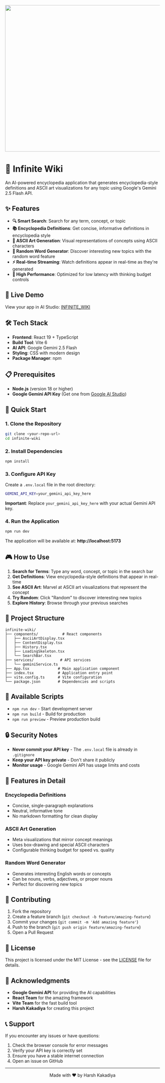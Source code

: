 <div align="center">
<img width="1200" height="475" alt="GHBanner" src="https://github.com/user-attachments/assets/0aa67016-6eaf-458a-adb2-6e31a0763ed6" />
</div>

# 🌟 Infinite Wiki

An AI-powered encyclopedia application that generates encyclopedia-style definitions and ASCII art visualizations for any topic using Google's Gemini 2.5 Flash API.

## ✨ Features

- **🔍 Smart Search**: Search for any term, concept, or topic
- **📚 Encyclopedia Definitions**: Get concise, informative definitions in encyclopedia style
- **🎨 ASCII Art Generation**: Visual representations of concepts using ASCII characters
- **🎲 Random Word Generator**: Discover interesting new topics with the random word feature
- **⚡ Real-time Streaming**: Watch definitions appear in real-time as they're generated
- **🎯 High Performance**: Optimized for low latency with thinking budget controls

## 🚀 Live Demo

View your app in AI Studio: [INFINITE_WIKI](https://infinite-wikip.netlify.app/)

## 🛠️ Tech Stack

- **Frontend**: React 19 + TypeScript
- **Build Tool**: Vite 6
- **AI API**: Google Gemini 2.5 Flash
- **Styling**: CSS with modern design
- **Package Manager**: npm

## 📋 Prerequisites

- **Node.js** (version 18 or higher)
- **Google Gemini API Key** (Get one from [Google AI Studio](https://makersuite.google.com/app/apikey))

## 🚀 Quick Start

### 1. Clone the Repository
```bash
git clone <your-repo-url>
cd infinite-wiki
```

### 2. Install Dependencies
```bash
npm install
```

### 3. Configure API Key

Create a `.env.local` file in the root directory:
```bash
GEMINI_API_KEY=your_gemini_api_key_here
```

**Important**: Replace `your_gemini_api_key_here` with your actual Gemini API key.

### 4. Run the Application
```bash
npm run dev
```

The application will be available at: **http://localhost:5173**

## 🎮 How to Use

1. **Search for Terms**: Type any word, concept, or topic in the search bar
2. **Get Definitions**: View encyclopedia-style definitions that appear in real-time
3. **See ASCII Art**: Marvel at ASCII art visualizations that represent the concept
4. **Try Random**: Click "Random" to discover interesting new topics
5. **Explore History**: Browse through your previous searches

## 📁 Project Structure

```
infinite-wiki/
├── components/           # React components
│   ├── AsciiArtDisplay.tsx
│   ├── ContentDisplay.tsx
│   ├── History.tsx
│   ├── LoadingSkeleton.tsx
│   └── SearchBar.tsx
├── services/            # API services
│   └── geminiService.ts
├── App.tsx             # Main application component
├── index.tsx           # Application entry point
├── vite.config.ts      # Vite configuration
└── package.json        # Dependencies and scripts
```

## 🔧 Available Scripts

- `npm run dev` - Start development server
- `npm run build` - Build for production
- `npm run preview` - Preview production build

## 🔒 Security Notes

- **Never commit your API key** - The `.env.local` file is already in `.gitignore`
- **Keep your API key private** - Don't share it publicly
- **Monitor usage** - Google Gemini API has usage limits and costs

## 🎨 Features in Detail

### Encyclopedia Definitions
- Concise, single-paragraph explanations
- Neutral, informative tone
- No markdown formatting for clean display

### ASCII Art Generation
- Meta visualizations that mirror concept meanings
- Uses box-drawing and special ASCII characters
- Configurable thinking budget for speed vs. quality

### Random Word Generator
- Generates interesting English words or concepts
- Can be nouns, verbs, adjectives, or proper nouns
- Perfect for discovering new topics

## 🤝 Contributing

1. Fork the repository
2. Create a feature branch (`git checkout -b feature/amazing-feature`)
3. Commit your changes (`git commit -m 'Add amazing feature'`)
4. Push to the branch (`git push origin feature/amazing-feature`)
5. Open a Pull Request

## 📝 License

This project is licensed under the MIT License - see the [LICENSE](LICENSE) file for details.

## 🙏 Acknowledgments

- **Google Gemini API** for providing the AI capabilities
- **React Team** for the amazing framework
- **Vite Team** for the fast build tool
- **Harsh Kakadiya** for creating this project

## 📞 Support

If you encounter any issues or have questions:
1. Check the browser console for error messages
2. Verify your API key is correctly set
3. Ensure you have a stable internet connection
4. Open an issue on GitHub

---

<div align="center">
Made with ❤️ by Harsh Kakadiya
</div>
